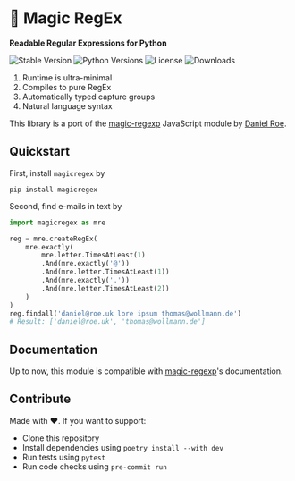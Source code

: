 # 🦄 Magic RegEx
**Readable Regular Expressions for Python**

![Stable Version](https://img.shields.io/pypi/v/magicregex?label=stable)
![Python Versions](https://img.shields.io/pypi/pyversions/magicregex)
![License](https://img.shields.io/badge/License-Apache%202.0-blue.svg)
![Downloads](https://img.shields.io/pypi/dm/magicregex)

1. Runtime is ultra-minimal
2. Compiles to pure RegEx
3. Automatically typed capture groups
4. Natural language syntax

This library is a port of the [magic-regexp](https://regexp.dev) JavaScript module by [Daniel Roe](https://roe.dev/).

## Quickstart

First, install `magicregex` by
```shell
pip install magicregex
```

Second, find e-mails in text by
```python
import magicregex as mre

reg = mre.createRegEx(
    mre.exactly(
        mre.letter.TimesAtLeast(1)
        .And(mre.exactly('@'))
        .And(mre.letter.TimesAtLeast(1))
        .And(mre.exactly('.'))
        .And(mre.letter.TimesAtLeast(2))
    )
)
reg.findall('daniel@roe.uk lore ipsum thomas@wollmann.de') 
# Result: ['daniel@roe.uk', 'thomas@wollmann.de']
```

## Documentation

Up to now, this module is compatible with [magic-regexp](https://regexp.dev/getting-started/usage)'s documentation.

## Contribute

Made with ❤️. If you want to support:

- Clone this repository
- Install dependencies using `poetry install --with dev`
- Run tests using `pytest`
- Run code checks using `pre-commit run`